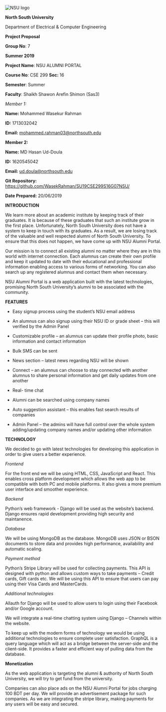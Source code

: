 ![NSU logo](https://media.dhakatribune.com/uploads/2016/11/nsulogo.jpg)

<p align="justify">
<b>North South University</b>

Department of Electrical & Computer Engineering

**Project Proposal**

**Group No**: 7

**Summer 2019**

**Project Name**: NSU ALUMNI PORTAL

**Course No**: CSE 299 **Sec:** 16

**Semester**: Summer

**Faculty**: Shaikh Shawon Arefin Shimon (Sas3)

*Member 1:*

**Name:** Mohammed Wasekur Rahman

**ID:** 1713032042

**Email:** <mohammed.rahman03@northsouth.edu>

**Member 2:**

**Name:** MD Hasan Ud-Doula

**ID:** 1620545042

**Email:** <ud.doula@northsouth.edu>

**Git Repository:** <https://github.com/WasekRahman/SU19CSE299S16G07NSU/>

**Date Prepared:** 20/06/2019</p>

**INTRODUCTION**

We learn more about an academic institute by keeping track of their graduates.
It is because of these graduates that such an institute grow in the first place.
Unfortunately, North South University does not have a system to keep in touch
with its graduates. As a result, we are losing track of the valuable and well
respected alumni of North South University. To ensure that this does not happen,
we have come up with NSU Alumni Portal.

Our mission is to connect all existing alumni no matter where they are in this
world with internet connection. Each alumnus can create their own profile and
keep it updated to date with their educational and professional information
enabling access to various forms of networking. You can also search up any
registered alumnus and contact them when necessary.

NSU Alumni Portal is a web application built with the latest technologies,
promising North South University’s alumni to be associated with the community.

**FEATURES**

-   Easy signup process using the student’s NSU email address

-   An alumnus can also signup using their NSU ID or grade sheet – this will
    verified by the Admin Panel

-   Customizable profile – an alumnus can update their profile photo, basic
    information and contact information

-   Bulk SMS can be sent

-   News section – latest news regarding NSU will be shown

-   Connect – an alumnus can choose to stay connected with another alumnus to
    share personal information and get daily updates from one another

-   Real- time chat

-   Alumni can be searched using company names

-   Auto suggestion assistant – this enables fast search results of companies

-   Admin Panel – the admins will have full control over the whole system
    adding/updating company names and/or updating other information

**TECHNOLOGY**

We decided to go with latest technologies for developing this application in
order to give users a better experience.

*Frontend*

For the front end we will be using HTML, CSS, JavaScript and React. This enables
cross platform development which allows the web app to be compatible with both
PC and mobile platforms. It also gives a more premium user interface and
smoother experience.

*Backend*

Python’s web framework - Django will be used as the website’s backend. Django
ensures rapid development providing high security and maintanence.

*Database*

We will be using MongoDB as the database. MongoDB uses JSON or BSON documents to
store data and provides high performance, availability and automatic scaling.

*Payment method*

Python’s Stripe Library will be used for collecting payments. This API is
designed with python and allows custom ways to take payments – Credit cards,
Gift cards etc. We will be using this API to ensure that users can pay using
their Visa Cards and MasterCards.

*Additional technologies*

Allauth for Django will be used to allow users to login using their Facebook
and/or Google account.

We will integrate a real-time chatting system using Django – Channels within the
website.

To keep up with the modern forms of technology we would be using additional
technologies to ensure complete user satisfaction. GraphQL is a query language
which will act as a bridge between the server-side and the client-side. It
provides a faster and efficient way of pulling data from the database.

**Monetization**

As the web application is targeting the alumni & authority of North South
University, we will try to get fund from the university.

Companies can also place ads on the NSU Alumni Portal for jobs charging 100 BDT
per day. We will provide an advertisement package for such companies. As we are
integrating the stripe library, making payments for any users will be easy and
secured.
